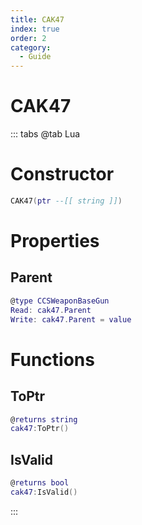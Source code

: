 ```yaml
---
title: CAK47
index: true
order: 2
category:
  - Guide
---
```


# CAK47

::: tabs
@tab Lua
# Constructor
```lua
CAK47(ptr --[[ string ]])
```
# Properties
## Parent 
```lua
@type CCSWeaponBaseGun
Read: cak47.Parent
Write: cak47.Parent = value
```
# Functions
## ToPtr
```lua
@returns string
cak47:ToPtr()
```
## IsValid
```lua
@returns bool
cak47:IsValid()
```

:::